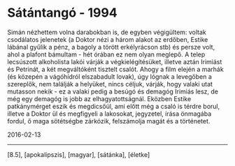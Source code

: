 # Sátántangó - 1994

Simán nézhettem volna darabokban is, de egyben végigültem: voltak csodálatos jelenetek (a Doktor nézi a három alakot az erdőben, Estike lábánal gyűlik a pénz, a bagoly a törött erkélyrácson stb) és persze volt, ahol a plafont bámultam - hét órában ez nem olyan meglepő. A telep lecsúszott alkoholista lakói várják a végkielégítésüket, illetve aztán Irimiást és Petrinát, a két megváltóként tisztelt csalót. Ahogy a film elején a marhák (és közepén a vágóhídról elszabadult lovak), úgy lógnak a levegőben a szereplők, nem találják a helyüket, nincs céljuk, várják, hogy valaki utat mutasson nekik - ez a valaki pedig a besúgó és demagóg Irimiás lesz, de még egy demagóg is jobb az elhagyatottságnál. Eközben Estike patkánymérget eszik és megdicsőül, ami előtt még a csaló is térdre borul, illetve a Doktor ül és megfigyeli a lakosokat, jegyzetel, írása önmagába fordul, ő maga sötétségbe zárkózik, felszámolja magát és a történetet.

2016-02-13 

----

[8.5], [apokalipszis], [magyar], [sátánka], [életke]